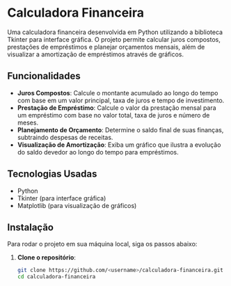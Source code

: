 # Calculadora Financeira

Uma calculadora financeira desenvolvida em Python utilizando a biblioteca Tkinter para interface gráfica. O projeto permite calcular juros compostos, prestações de empréstimos e planejar orçamentos mensais, além de visualizar a amortização de empréstimos através de gráficos.

## Funcionalidades

- **Juros Compostos**: Calcule o montante acumulado ao longo do tempo com base em um valor principal, taxa de juros e tempo de investimento.
- **Prestação de Empréstimo**: Calcule o valor da prestação mensal para um empréstimo com base no valor total, taxa de juros e número de meses.
- **Planejamento de Orçamento**: Determine o saldo final de suas finanças, subtraindo despesas de receitas.
- **Visualização de Amortização**: Exiba um gráfico que ilustra a evolução do saldo devedor ao longo do tempo para empréstimos.

## Tecnologias Usadas

- Python
- Tkinter (para interface gráfica)
- Matplotlib (para visualização de gráficos)

## Instalação

Para rodar o projeto em sua máquina local, siga os passos abaixo:

1. **Clone o repositório**:
   ```bash
   git clone https://github.com/<username>/calculadora-financeira.git
   cd calculadora-financeira
